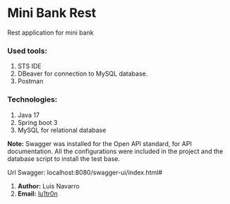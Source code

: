 
# Mini Bank Rest
Rest application for mini bank

### Used tools:

 1. STS IDE 
 2. DBeaver for connection to MySQL database. 
 3. Postman

### Technologies:

 1. Java 17 
 2. Spring boot 3 
 3. MySQL for relational database

**Note:** Swagger was installed for the Open API standard, for API documentation. All the configurations were included in the project and the database script to install the test base.

Url Swagger: localhost:8080/swagger-ui/index.html#

1. **Author:** Luis Navarro
2. **Email:** [lu1tr0n](lu1tr0n.developer@gmail.com)
